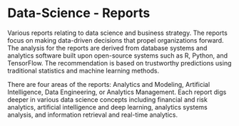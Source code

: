# Data-Science - Reports

Various reports relating to data science and business strategy. The reports focus on making data-driven decisions that propel organizations forward. The analysis for the reports are derived from database systems and analytics software built upon open-source systems such as R, Python, and TensorFlow. The recommendation is based on trustworthy predictions using traditional statistics and machine learning methods.

There are four areas of the reports: Analytics and Modeling, Artificial Intelligence, Data Engineering, or Analytics Management. Each report digs deeper in various data science concepts including financial and risk analytics, artificial intelligence and deep learning, analytics systems analysis, and information retrieval and real-time analytics.
